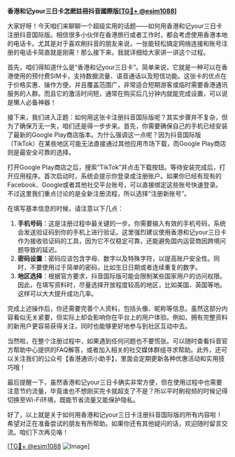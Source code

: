 **香港和记your三日卡怎麽註冊抖音國際版[[TG💪+ @esim1088](https://t.me/s/esim1088)]**

大家好呀！今天咱们来聊聊一个超级实用的话题——如何用香港和记your三日卡注册抖音国际版。相信很多小伙伴在香港旅行或者工作时，都会考虑使用香港本地的电话卡。尤其是对于喜欢刷抖音的朋友来说，一张能轻松搞定网络连接和账号注册的电话卡简直就是刚需！那么接下来，我就详细给大家讲一讲这个过程。

首先，咱们得知道什么是“香港和记your三日卡”。简单来说，它就是一种可以在香港使用的预付费SIM卡，支持数据流量、语音通话以及短信功能。这张卡的优点在于价格实惠、操作方便，并且覆盖范围广，非常适合短期游客或临时需要香港通讯服务的人群。而且它的激活时间短，通常在购买后几分钟内就能完成设置，可以说是懒人必备神器！

接下来，我们进入正题：如何用这张卡注册抖音国际版呢？其实步骤并不复杂，但为了确保万无一失，咱们还是得一步步来。首先，你需要确保自己的手机已经安装了最新的Google Play商店版本。为什么强调这一点呢？因为抖音国际版（TikTok）在某些地区可能无法直接通过其他应用市场下载，而Google Play商店则是最安全可靠的选择。

打开Google Play商店之后，搜索“TikTok”并点击下载按钮。等待安装完成后，打开应用程序。首次启动时，系统会提示你登录或注册账户。如果你已经有现有的Facebook、Google或者其他社交平台账号，可以直接绑定这些账号快速登录。不过这里我们重点讨论的是全新注册流程，所以选择“注册新账号”。

在填写基本信息的时候，请注意以下几点：
1. **手机号码**：这是注册过程中最关键的一步。你需要输入有效的手机号码，系统会发送验证码到你的手机上进行验证。这里强烈建议使用香港和记your三日卡作为接收验证码的工具，因为它不仅稳定可靠，还能避免国内运营商因跨境问题导致的延迟。
2. **密码设置**：密码应该包含字母、数字以及特殊字符，以提高账户安全性。同时，不要使用过于简单的密码，比如生日日期或者连续重复的数字。
3. **地区选择**：根据官方要求，抖音国际版可能会限制某些国家用户的访问权限。因此，在填写资料时，尽量选择开放程度较高的地区，比如美国、英国等地。这样可以大大提升成功几率。

完成上述操作后，你还需要完善个人资料，包括头像、昵称等信息。虽然这部分内容看似无关紧要，但实际上却会影响你在平台上的用户体验。例如，拥有完整资料的新用户更容易获得关注，同时也能够更好地参与到社区互动中去。

当然啦，在整个注册过程中，如果遇到任何问题也不要慌张。可以随时查看抖音官方帮助中心提供的FAQ解答，或者加入相关的社交媒体群组寻求帮助。此外，还可以关注我们的公众号【香港通讯小助手】，里面会定期更新各种优惠活动和实用技巧哦！

最后提醒一下，虽然香港和记your三日卡确实非常方便，但在使用过程中也需要注意节约流量，毕竟谁也不想刚买完卡就超支了不是？所以平时刷视频的时候记得切换至Wi-Fi环境，既能节省流量又能保护隐私。

好了，以上就是关于如何用香港和记your三日卡注册抖音国际版的所有内容啦！希望对正在准备尝试的朋友有所帮助。如果你还有其他疑问的话，欢迎随时留言交流。咱们下次再见咯！

[[TG💪+ @esim1088](https://t.me/s/esim1088) ![Image](https://i.postimg.cc/4NQfJmqS/Snipaste-2025-05-13-00-14-12.png)]